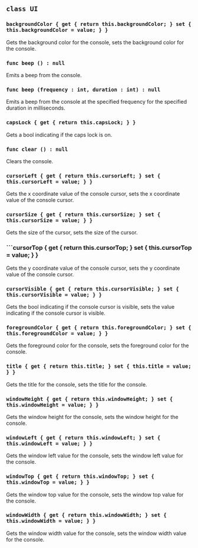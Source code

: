 ## ```class UI```

### ```backgroundColor { get { return this.backgroundColor; } set { this.backgroundColor = value; } }```
Gets the background color for the console, sets the background color for the console.

### ```func beep () : null```
Emits a beep from the console.

### ```func beep (frequency : int, duration : int) : null```
Emits a beep from the console at the specified frequency for the specified duration in milliseconds.

### ```capsLock { get { return this.capsLock; } }```
Gets a bool indicating if the caps lock is on.

### ```func clear () : null```
Clears the console.

### ```cursorLeft { get { return this.cursorLeft; } set { this.cursorLeft = value; } }```
Gets the x coordinate value of the console cursor, sets the x coordinate value of the console cursor.

### ```cursorSize { get { return this.cursorSize; } set { this.cursorSize = value; } }```
Gets the size of the cursor, sets the size of the cursor.

### ```cursorTop { get { return this.cursorTop; } set { this.cursorTop = value; } }
Gets the y coordinate value of the console cursor, sets the y coordinate value of the console cursor.

### ```cursorVisible { get { return this.cursorVisible; } set { this.cursorVisible = value; } }```
Gets the bool indicating if the console cursor is visible, sets the value indicating if the console cursor is visible.

### ```foregroundColor { get { return this.foregroundColor; } set { this.foregroundColor = value; } }```
Gets the foreground color for the console, sets the foreground color for the console.

### ```title { get { return this.title; } set { this.title = value; } }```
Gets the title for the console, sets the title for the console.

### ```windowHeight { get { return this.windowHeight; } set { this.windowHeight = value; } }```
Gets the window height for the console, sets the window height for the console.

### ```windowLeft { get { return this.windowLeft; } set { this.windowLeft = value; } }```
Gets the window left value for the console, sets the window left value for the console.

### ```windowTop { get { return this.windowTop; } set { this.windowTop = value; } }```
Gets the window top value for the console, sets the window top value for the console.

### ```windowWidth { get { return this.windowWidth; } set { this.windowWidth = value; } }```
Gets the window width value for the console, sets the window width value for the console.
